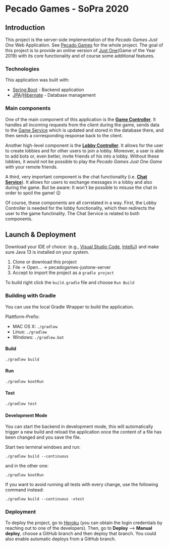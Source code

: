 # Pecado Games - SoPra 2020

## Introduction
This project is the server-side implementation of the *Pecado Games Just One* Web Application. See [Pecado Games](https://github.com/PecadoGames) for the whole project. The goal of this project is to provide an online version of [Just One](https://justone-the-game.com)(Game of the Year 2019) with its core functionality and of course some additional features.

### Technologies
This application was built with:
  - [Spring Boot](https://spring.io/projects/spring-boot) - Backend application
  - [JPA](https://www.oracle.com/java/technologies/persistence-jsp.html)/[Hibernate](https://hibernate.org) - Database management
  
### Main components
One of the main component of this application is the [**Game Controller**](https://github.com/PecadoGames/pecadogames-justone-server/blob/master/src/main/java/ch/uzh/ifi/seal/soprafs20/controller/GameController.java). It handles all incoming requests from the client during the game, sends data to the [Game Service](https://github.com/PecadoGames/pecadogames-justone-server/blob/master/src/main/java/ch/uzh/ifi/seal/soprafs20/service/GameService.java) which is updated and stored in the database there, and then sends a corresponding response back to the client.

Another high-level component is the [**Lobby Controller**](https://github.com/PecadoGames/pecadogames-justone-server/blob/master/src/main/java/ch/uzh/ifi/seal/soprafs20/controller/LobbyController.java). It allows for the user to create lobbies and for other users to join a lobby. Moreover, a user is able to add bots or, even better, invite friends of his into a lobby. Without these lobbies, it would not be possible to play the *Pecado Games Just One Game* with your remote friends.

A third, very important component is the chat functionality (i.e. [**Chat Service**](https://github.com/PecadoGames/pecadogames-justone-server/blob/master/src/main/java/ch/uzh/ifi/seal/soprafs20/service/ChatService.java)). It allows for users to exchange messages in a lobby and also during the game. But be aware: It won't be possible to misuse the chat in order to spoil the game! :wink:

Of course, these components are all correlated in a way. First, the Lobby Controller is needed for the lobby functionality, which then redirects the user to the game functinality. The Chat Service is related to both components.

## Launch & Deployment
Download your IDE of choice: (e.g., [Visual Studio Code](https://code.visualstudio.com), [IntelliJ](https://www.jetbrains.com/idea/download/)) and make sure Java 13 is installed on your system.

1. Clone or download this project
2. File -> Open... -> pecadogames-justone-server
2. Accept to import the project as a `gradle project`

To build right click the `build.gradle` file and choose `Run Build`

### Building with Gradle

You can use the local Gradle Wrapper to build the application.

Plattform-Prefix:

-   MAC OS X: `./gradlew`
-   Linux: `./gradlew`
-   Windows: `./gradlew.bat`

#### Build

```bash
./gradlew build
```

#### Run

```bash
./gradlew bootRun
```

#### Test

```bash
./gradlew test
```

#### Development Mode

You can start the backend in development mode, this will automatically trigger a new build and reload the application
once the content of a file has been changed and you save the file.

Start two terminal windows and run:

`./gradlew build --continuous`

and in the other one:

`./gradlew bootRun`

If you want to avoid running all tests with every change, use the following command instead:

`./gradlew build --continuous -xtest`

### Deployment
To deploy the project, go to [Heroku](https://dashboard.heroku.com/apps/sopra-fs20-group-04-server) (you can obtain the login credentials by reaching out to one of the developers). Then, go to **Deploy** --> **Manual deploy**, choose a GitHub branch and then deploy that branch. You could also enable automatic deploys from a GitHub branch.
